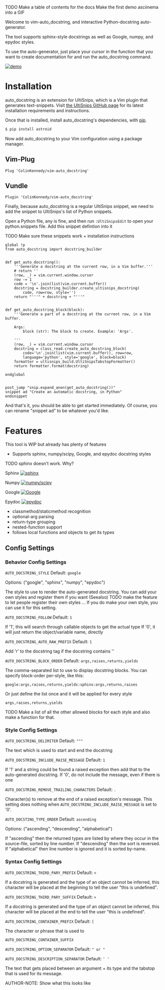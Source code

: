 TODO Make a table of contents for the docs
Make the first demo asciinema into a GIF

Welcome to vim-auto_docstring, and interactive Python-docstring auto-generator.

The tool supports sphinx-style docstrings as well as Google, numpy, and epydoc
styles.

To use the auto-generator, just place your cursor in the function that you want
to create documentation for and run the auto_docstring command.

[![demo](https://asciinema.org/a/AeIPtOBsBPuEHsPvUZqDQXwDd.png)](https://asciinema.org/a/AeIPtOBsBPuEHsPvUZqDQXwDd?autoplay=1&t=1)


# Installation

auto_docstring is an extension for UltiSnips, which is a Vim plugin that
generates text-snippets. Visit [the UltiSnips GitHub page](https://github.com/SirVer/ultisnips) for its latest installation requirements and instructions.

Once that is installed, install auto_docstring's dependencies, with [pip](https://pypi.python.org/pypi/pip).

```bash
$ pip install astroid
```

Now add auto_docstring to your Vim configuration using a package manager.

## Vim-Plug

```vim
Plug 'ColinKennedy/vim-auto_docstring'
```

## Vundle

```vim
Plugin 'ColinKennedy/vim-auto_docstring'
```


Finally, because auto_docstring is a regular UltiSnips snippet, we need to add
the snippet to UltiSnips's list of Python snippets.

Open a Python file, any is fine, and then run `:UltiSnipsEdit` to open your
python.snippets file. Add this snippet defintion into it

TODO Make sure these snippets work + installation instructions

```vim
global !p
from auto_docstring import docstring_builder


def get_auto_docstring():
    '''Generate a docstring at the current row, in a Vim buffer.'''
    # return ''
    (row, _) = vim.current.window.cursor
    row -= 1
    code = '\n'.join(list(vim.current.buffer))
    docstring = docstring_builder.create_ultisnips_docstring(
        code, row=row, style='')
    return "'''" + docstring + "'''"


def get_auto_docstring_block(block):
    '''Generate a part of a docstring at the current row, in a Vim buffer.

    Args:
        block (str): The block to create. Example: 'Args'.

    '''
    (row, _) = vim.current.window.cursor
    docstring = class_read.create_auto_docstring_block(
        code='\n'.join(list(vim.current.buffer)), row=row,
        language='python', style='google', block=block)
    formatter = ultisnips_build.UltiSnipsTabstopFormatter()
    return formatter.format(docstring)

endglobal


post_jump "snip.expand_anon(get_auto_docstring())"
snippet ad "Create an automatic docstring, in Python"
endsnippet

```

And that's it, you should be able to get started immediately.
Of course, you can rename "snippet ad" to be whatever you'd like.


# Features

This tool is WIP but already has plenty of features

- Supports sphinx, numpy/scipy, Google, and epydoc docstring styles

TODO sphinx doesn't work. Why?

Sphinx
[![sphinx](https://asciinema.org/a/40b8QaBG949TFhIBxWk91Ub5p.kng)](https://asciinema.org/a/40b8QaBG949TFhIBxWk91Ub5p)

Numpy
[![numpy/scipy](https://asciinema.org/a/aOYKWOiD92Bz9XkixmhUOerd6.png)](https://asciinema.org/a/aOYKWOiD92Bz9XkixmhUOerd6)

Google
[![Google](https://asciinema.org/a/AeIPtOBsBPuEHsPvUZqDQXwDd.png)](https://asciinema.org/a/AeIPtOBsBPuEHsPvUZqDQXwDd)

Epydoc
[![epydoc](https://asciinema.org/a/Jpebcqy20XDTRf6pZlFmkLrzu.png)](https://asciinema.org/a/Jpebcqy20XDTRf6pZlFmkLrzu)

- classmethod/staticmethod recognition
- optional-arg parsing
- return-type grouping
- nested-function support
- follows local functions and objects to get its types


## Config Settings

### Behavior Config Settings

`AUTO_DOCSTRING_STYLE` Default: `google`

Options: ("google", "sphinx", "numpy", "epydoc")

The style to use to render the auto-generated docstring.
You can add your own styles and register them if you want (Seealso)
TODO make the feature to let people register their own styles ...
If you do make your own style, you can use it for this setting.

`AUTO_DOCSTRING_FOLLOW` Default: `1`

If '1', this will search through callable objects to get the actual type
If '0', it will just return the object/variable name, directly

`AUTO_DOCSTRING_AUTO_RAW_PREFIX` Default: `1`

Add 'r' to the docstring tag if the docstring contains '\'

`AUTO_DOCSTRING_BLOCK_ORDER` Default: `args,raises,returns,yields`

The comma-separated list to use to display docstring blocks.
You can specify block-order per-style, like this:

`google:args,raises,returns,yields:sphinx:args,returns,raises`

Or just define the list once and it will be applied for every style

`args,raises,returns,yields`

TODO Make a list of all the other allowed blocks for each style and also make
a function for that.


### Style Config Settings

`AUTO_DOCSTRING_DELIMITER` Default: `"""`

The text which is used to start and end the docstring


`AUTO_DOCSTRING_INCLUDE_RAISE_MESSAGE` Default: `1`

If '1' and a string could be found a raised exception then add that to the
auto-generated docstring.
If '0', do not include the message, even if there is one


`AUTO_DOCSTRING_REMOVE_TRAILING_CHARACTERS` Default: `.`

Character(s) to remove at the end of a raised exception's message. This
setting does nothing when `AUTO_DOCSTRING_INCLUDE_RAISE_MESSAGE` is set to '0'.


`AUTO_DOCSTING_TYPE_ORDER` Default: `ascending`

Options: ("ascending", "descending", "alphabetical")

If "ascending" then the returned types are listed by where they occur in the
source-file, sorted by line number. If "descending" then the sort is reversed.
If "alphabetical" then line number is ignored and it is sorted by-name.


### Syntax Config Settings

`AUTO_DOCSTRING_THIRD_PARY_PREFIX` Default: `<`

If a docstring is generated and the type of an object cannot be inferred,
this character will be placed at the beginning to tell the user "this is
undefined".


`AUTO_DOCSTRING_THIRD_PARY_SUFFIX` Default: `>`

If a docstring is generated and the type of an object cannot be inferred,
this character will be placed at the end to tell the user "this is
undefined".


`AUTO_DOCSTRING_CONTAINER_PREFIX` Default: `[`

The character or phrase that is used to

`AUTO_DOCSTRING_CONTAINER_SUFFIX`


`AUTO_DOCSTRING_OPTION_SEPARATOR` Default: `" or "`


`AUTO_DOCSTRING_DESCRIPTION_SEPARATOR` Default: `' '`

The text that gets placed between an argument + its type and the tabstop that
is used for its message.

AUTHOR-NOTE: Show what this looks like

